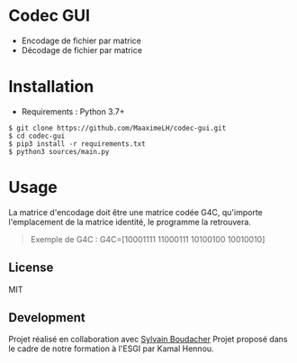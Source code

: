 # Codec GUI

  - Encodage de fichier par matrice
  - Décodage de fichier par matrice

# Installation

  - Requirements : Python 3.7+

```
$ git clone https://github.com/MaaximeLH/codec-gui.git 
$ cd codec-gui
$ pip3 install -r requirements.txt
$ python3 sources/main.py
```
# Usage

La matrice d'encodage doit être une matrice codée G4C, qu'importe 
l'emplacement de la matrice identité, le programme la retrouvera.

> Exemple de G4C : G4C=[10001111 11000111 10100100 10010010]

License
----

MIT

Development
----

Projet réalisé en collaboration avec [Sylvain 
Boudacher](https://github.com/Sulyk-ESGI)
Projet proposé dans le cadre de notre formation à l'ESGI par Kamal 
Hennou.
